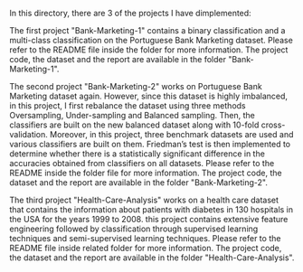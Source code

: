 In this directory, there are 3 of the projects I have dimplemented:

The first project "Bank-Marketing-1" contains a binary classification and a multi-class classification on the Portuguese Bank Marketing dataset. Please refer to the README file inside the folder for more information. The project code, the dataset and the report are available in the folder "Bank-Marketing-1".

The second project "Bank-Marketing-2" works on Portuguese Bank Marketing dataset again. However, since this dataset is highly imbalanced, in this project, I first rebalance the dataset using three methods Oversampling, Under-sampling and Balanced sampling. Then, the classifiers are built on the new balanced dataset along with 10-fold cross-validation. Moreover, in this project, three benchmark datasets are used and various classifiers are built on them. Friedman’s test is then implemented to determine whether there is a statistically significant difference in the accuracies obtained from classifiers on all datasets. Please refer to the README inside the folder file for more information. The project code, the dataset and the report are available in the folder "Bank-Marketing-2".

The third project "Health-Care-Analysis" works on a health care dataset that contains the information about patients with diabetes in 130 hospitals in the USA for the years 1999 to 2008. this project contains extensive feature engineering followed by classification through supervised learning techniques and semi-supervised learning techniques. Please refer to the README file inside related folder for more information. The project code, the dataset and the report are available in the folder "Health-Care-Analysis".

